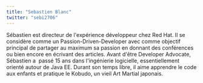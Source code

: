 ```yaml
---
title: "Sebastien Blanc"
twitter: "sebi2706"
---
```


Sébastien est directeur de l'expérience développeur chez Red Hat. Il se
considère comme un Passion-Driven-Developer avec comme objectif
principal de partager au maximum sa passion en donnant des conférences
ou bien encore en écrivant des articles. Avant d'être Developer
Advocate, Sébastien a  passé 15 ans dans l'ingénierie logicielle,
essentiellement orienté autour de Java EE. Durant son temps libre, il
aime apprendre le code aux enfants et pratique le Kobudo, un vieil Art
Martial japonais.
